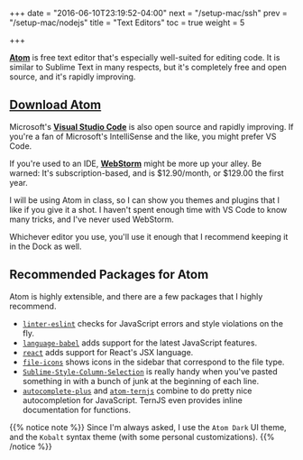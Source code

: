 +++
date = "2016-06-10T23:19:52-04:00"
next = "/setup-mac/ssh"
prev = "/setup-mac/nodejs"
title = "Text Editors"
toc = true
weight = 5

+++

**[Atom](https://atom.io/)** is free text editor that's especially well-suited for editing code. It is similar to Sublime Text in many respects, but it's completely free and open source, and it's rapidly improving.

## [Download Atom](https://atom.io/)

Microsoft's **[Visual Studio Code](http://code.visualstudio.com/)** is also open source and rapidly improving. If you're a fan of Microsoft's IntelliSense and the like, you might prefer VS Code.

If you're used to an IDE, **[WebStorm](http://www.jetbrains.com/webstorm/)** might be more up your alley. Be warned: It's subscription-based, and is $12.90/month, or $129.00 the first year.

I will be using Atom in class, so I can show you themes and plugins that I like if you give it a shot. I haven't spent enough time with VS Code to know many tricks, and I've never used WebStorm.

Whichever editor you use, you'll use it enough that I recommend keeping it in the Dock as well.

## Recommended Packages for Atom

Atom is highly extensible, and there are a few packages that I highly recommend.

* [`linter-eslint`](https://atom.io/packages/linter-eslint) checks for JavaScript errors and style violations on the fly.
* [`language-babel`](https://atom.io/packages/language-babel) adds support for the latest JavaScript features.
* [`react`](https://atom.io/packages/react) adds support for React's JSX language.
* [`file-icons`](https://atom.io/packages/file-icons) shows icons in the sidebar that correspond to the file type.
* [`Sublime-Style-Column-Selection`](https://atom.io/packages/Sublime-Style-Column-Selection) is really handy when you've pasted something in with a bunch of junk at the beginning of each line.
* [`autocomplete-plus`](https://atom.io/packages/autocomplete-plus) and [`atom-ternjs`](https://atom.io/packages/atom-ternjs) combine to do pretty nice autocompletion for JavaScript. TernJS even provides inline documentation for functions.

{{% notice note %}}
Since I'm always asked, I use the `Atom Dark` UI theme, and the `Kobalt` syntax theme (with some personal customizations).
{{% /notice %}}

